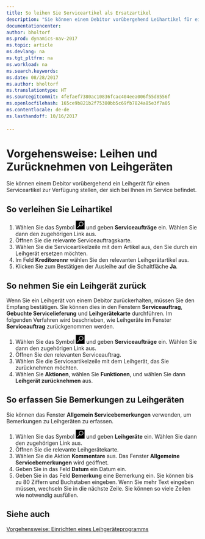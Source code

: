 ```yaml
---
title: So leihen Sie Serviceartikel als Ersatzartikel
description: "Sie können einem Debitor vorübergehend Leihartikel für einen Serviceartikel zur Verfügung stellen, der sich bei Ihnen im Service befindet."
documentationcenter: 
author: bholtorf
ms.prod: dynamics-nav-2017
ms.topic: article
ms.devlang: na
ms.tgt_pltfrm: na
ms.workload: na
ms.search.keywords: 
ms.date: 08/28/2017
ms.author: bholtorf
ms.translationtype: HT
ms.sourcegitcommit: 4fefaef7380ac10836fcac404eea006f55d8556f
ms.openlocfilehash: 165ce9b821b2f75380bb5c69fb7824a85e3f7a05
ms.contentlocale: de-de
ms.lasthandoff: 10/16/2017

---
```

# <a name="how-to-lend-and-receive-loaners"></a>Vorgehensweise: Leihen und Zurücknehmen von Leihgeräten
Sie können einem Debitor vorübergehend ein Leihgerät für einen Serviceartikel zur Verfügung stellen, der sich bei Ihnen im Service befindet.  
  
## <a name="to-lend-a-loaner-item"></a>So verleihen Sie Leihartikel    
1. Wählen Sie das Symbol ![Nach Seite oder Bericht suchen](media/ui-search/search_small.png "Nach Seite oder Bericht suchen") und geben **Serviceaufträge** ein. Wählen Sie dann den zugehörigen Link aus.  
2. Öffnen Sie die relevante Serviceauftragskarte.  
3. Wählen Sie die Serviceartikelzeile mit dem Artikel aus, den Sie durch ein Leihgerät ersetzen möchten.  
4. Im Feld **Kreditorennr** wählen Sie den relevanten Leihgerätartikel aus.  
5. Klicken Sie zum Bestätigen der Ausleihe auf die Schaltfläche **Ja**.  

## <a name="to-receive-a-loaner"></a>So nehmen Sie ein Leihgerät zurück  
Wenn Sie ein Leihgerät von einem Debitor zurückerhalten, müssen Sie den Empfang bestätigen. Sie können dies in den Fenstern **Serviceauftrag**, **Gebuchte Servicelieferung** und **Leihgerätekarte** durchführen. Im folgenden Verfahren wird beschrieben, wie Leihgeräte im Fenster **Serviceauftrag** zurückgenommen werden.  
  
1. Wählen Sie das Symbol ![Nach Seite oder Bericht suchen](media/ui-search/search_small.png "Nach Seite oder Bericht suchen") und geben **Serviceaufträge** ein. Wählen Sie dann den zugehörigen Link aus.  
2. Öffnen Sie den relevanten Serviceauftrag.  
3. Wählen Sie die Serviceartikelzeile mit dem Leihgerät, das Sie zurücknehmen möchten.  
4. Wählen Sie **Aktionen**, wählen Sie **Funktionen**, und wählen Sie dann **Leihgerät zurücknehmen** aus.  

## <a name="to-register-loaner-comments"></a>So erfassen Sie Bemerkungen zu Leihgeräten  
Sie können das Fenster **Allgemein Servicebemerkungen** verwenden, um Bemerkungen zu Leihgeräten zu erfassen.  
  
1. Wählen Sie das Symbol ![Nach Seite oder Bericht suchen](media/ui-search/search_small.png "Nach Seite oder Bericht suchen") und geben **Leihgeräte** ein. Wählen Sie dann den zugehörigen Link aus.  
2. Öffnen Sie die relevante Leihgerätekarte.  
3. Wählen Sie die Aktion **Kommentare** aus. Das Fenster **Allgemeine Servicebemerkungen** wird geöffnet.  
4. Geben Sie in das Feld **Datum** ein Datum ein.  
5. Geben Sie in das Feld **Bemerkung** eine Bemerkung ein. Sie können bis zu 80 Ziffern und Buchstaben eingeben. Wenn Sie mehr Text eingeben müssen, wechseln Sie in die nächste Zeile. Sie können so viele Zeilen wie notwendig ausfüllen.  
  
## <a name="see-also"></a>Siehe auch  
[Vorgehensweise: Einrichten eines Leihgeräteprogramms](service-how-setup-loaner-program.md)   

